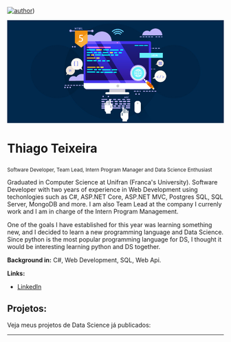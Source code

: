 [![author](https://img.shields.io/badge/author-carlosfab-red.svg)](https://www.linkedin.com/in/teixeiragthiago/)) 

<p align="center">
  <img src="banner.jpg" >
</p>

# Thiago Teixeira
<sub>Software Developer, Team Lead, Intern Program Manager and Data Science Enthusiast</sub>

Graduated in Computer Science at Unifran (Franca's University). Software Developer with two years of experience in Web Development using techonlogies such as C#, ASP.NET Core, ASP.NET MVC, Postgres SQL, SQL Server, MongoDB and more. I am also Team Lead at the company I currenly work and I am in charge of the Intern Program Management.

One of the goals I have established for this year was learning something new, and I decided to learn a new programming language and Data Science. Since python is the most popular programming language for DS, I thought it would be interesting learning python and DS together. 

**Background in:** C#, Web Development, SQL, Web Api.

**Links:**
* [LinkedIn](https://www.linkedin.com/in/teixeiragthiago/)

## Projetos:
Veja meus projetos de Data Science já publicados:

---




